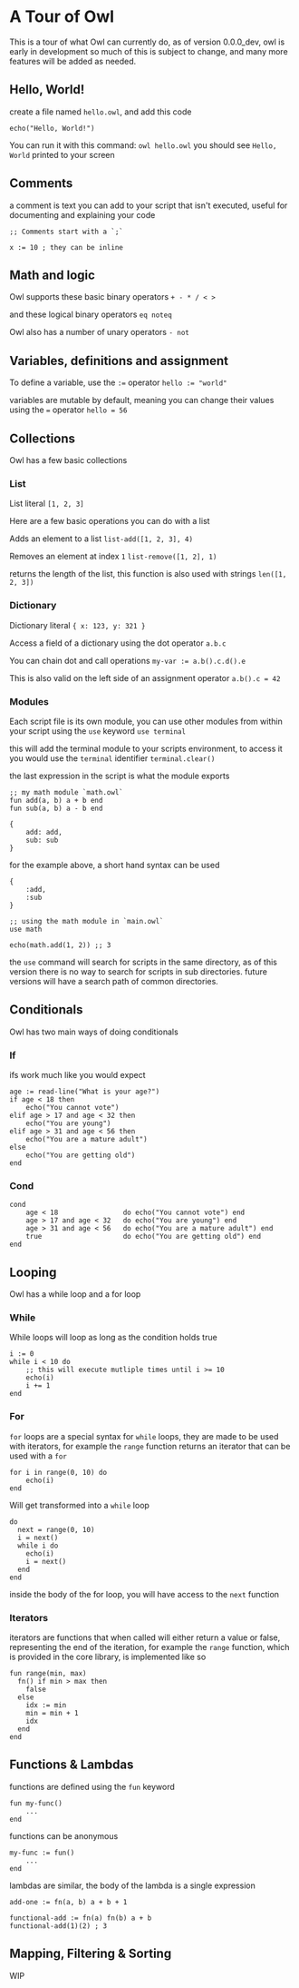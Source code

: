 # A Tour of Owl

This is a tour of what Owl can currently do, as of version 0.0.0_dev,
owl is early in development so much of this is subject to change, and
many more features will be added as needed.

## Hello, World!

create a file named `hello.owl`, and add this code

```owl
echo("Hello, World!")
```
You can run it with this command: `owl hello.owl`
you should see `Hello, World` printed to your screen

## Comments

a comment is text you can add to your script that isn't executed,
useful for documenting and explaining your code

```
;; Comments start with a `;`

x := 10 ; they can be inline
```

## Math and logic

Owl supports these basic binary operators
`+ - * / < >`

and these logical binary operators
`eq noteq`

Owl also has a number of unary operators
`- not`

## Variables, definitions and assignment

To define a variable, use the `:=` operator
`hello := "world"`

variables are mutable by default, meaning you can change their 
values using the `=` operator
`hello = 56`

## Collections

Owl has a few basic collections

### List

List literal
`[1, 2, 3]`

Here are a few basic operations you can do with a list

 Adds an element to a list
`list-add([1, 2, 3], 4)`

 Removes an element at index `1`
`list-remove([1, 2], 1)`

returns the length of the list, this function is also used with 
strings
`len([1, 2, 3])` 

### Dictionary

Dictionary literal
`{ x: 123, y: 321 }`

Access a field of a dictionary using the dot operator
`a.b.c`

You can chain dot and call operations
`my-var := a.b().c.d().e`

This is also valid on the left side of an assignment operator
`a.b().c = 42`

### Modules

Each script file is its own module, you can use other modules from
within your script using the `use` keyword
`use terminal`

this will add the terminal module to your scripts environment, to access it 
you would use the `terminal` identifier
`terminal.clear()`

the last expression in the script is what the module exports
```
;; my math module `math.owl`
fun add(a, b) a + b end
fun sub(a, b) a - b end

{
    add: add,
    sub: sub
}
```

for the example above, a short hand syntax can be used

```
{
    :add,
    :sub
}
```

```
;; using the math module in `main.owl`
use math

echo(math.add(1, 2)) ;; 3
```

the `use` command will search for scripts in the same directory, as of 
this version there is no way to search for scripts in sub directories.
future versions will have a search path of common directories.

## Conditionals

Owl has two main ways of doing conditionals

### If

ifs work much like you would expect

```owl
age := read-line("What is your age?")
if age < 18 then
    echo("You cannot vote")
elif age > 17 and age < 32 then
    echo("You are young")
elif age > 31 and age < 56 then
    echo("You are a mature adult")
else
    echo("You are getting old")
end
```

### Cond

```owl
cond 
    age < 18                do echo("You cannot vote") end
    age > 17 and age < 32   do echo("You are young") end
    age > 31 and age < 56   do echo("You are a mature adult") end
    true                    do echo("You are getting old") end
end
```

## Looping

Owl has a while loop and a for loop

### While

While loops will loop as long as the condition holds true
```
i := 0
while i < 10 do
    ;; this will execute mutliple times until i >= 10
    echo(i) 
    i += 1
end
```
### For

`for` loops are a special syntax for `while` loops, they are made to be
used with iterators, for example the `range` function returns an iterator
that can be used with a `for`

```owl
for i in range(0, 10) do
    echo(i)
end
```

Will get transformed into a `while` loop

```owl
do
  next = range(0, 10)
  i = next()
  while i do
    echo(i)
    i = next()
  end
end
```

inside the body of the for loop, you will have access to the `next` function

### Iterators

iterators are functions that when called will either return a value or false,
representing the end of the iteration, for example the `range` function, which is provided in the core library, is implemented like so

```owl
fun range(min, max)
  fn() if min > max then
    false
  else
    idx := min
    min = min + 1
    idx
  end
end
```

## Functions & Lambdas

functions are defined using the `fun` keyword

```owl
fun my-func()
    ...
end
```
functions can be anonymous

```owl
my-func := fun()
    ...
end
```

lambdas are similar, the body of the lambda is a single expression

```owl
add-one := fn(a, b) a + b + 1

functional-add := fn(a) fn(b) a + b
functional-add(1)(2) ; 3
```

## Mapping, Filtering & Sorting

WIP

